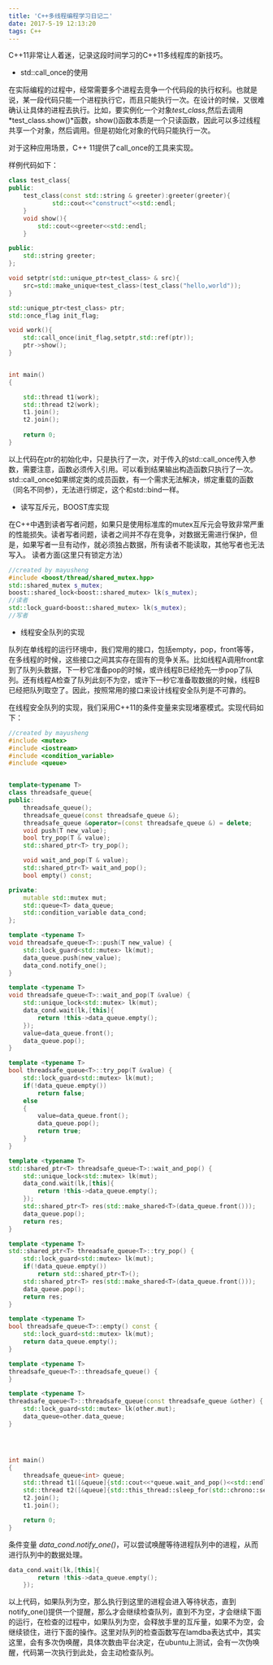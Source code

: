 ```yaml
---
title: 'C++多线程编程学习日记二'
date: 2017-5-19 12:13:20
tags: C++
---
```


C++11非常让人着迷，记录这段时间学习的C++11多线程库的新技巧。
<!--more-->

* std::call_once的使用

在实际编程的过程中，经常需要多个进程去竞争一个代码段的执行权利。也就是说，某一段代码只能一个进程执行它，而且只能执行一次。在设计的时候，又很难确认让具体的进程去执行。比如，要实例化一个对象*test_class*,然后去调用*test_class.show()*函数，show()函数本质是一个只读函数，因此可以多过线程共享一个对象，然后调用。但是初始化对象的代码只能执行一次。

对于这种应用场景，C++ 11提供了call_once的工具来实现。

样例代码如下：

```cpp
class test_class{
public:
    test_class(const std::string & greeter):greeter(greeter){
            std::cout<<"construct"<<std::endl;
    }
    void show(){
        std::cout<<greeter<<std::endl;
    }

public:
    std::string greeter;
};

void setptr(std::unique_ptr<test_class> & src){
    src=std::make_unique<test_class>(test_class("hello,world"));
}

std::unique_ptr<test_class> ptr;
std::once_flag init_flag;

void work(){
    std::call_once(init_flag,setptr,std::ref(ptr));
    ptr->show();
}


int main()
{

    std::thread t1(work);
    std::thread t2(work);
    t1.join();
    t2.join();
    
    return 0;
}
```

以上代码在ptr的初始化中，只是执行了一次，对于传入的std::call_once传入参数，需要注意，函数必须传入引用。可以看到结果输出构造函数只执行了一次。std::call_once如果绑定类的成员函数，有一个需求无法解决，绑定重载的函数（同名不同参），无法进行绑定，这个和std::bind一样。

* 读写互斥元，BOOST库实现

在C++中遇到读者写者问题，如果只是使用标准库的mutex互斥元会导致非常严重的性能损失。读者写者问题，读者之间并不存在竞争，对数据无需进行保护，但是，如果写者一旦有动作，就必须独占数据，所有读者不能读取，其他写者也无法写入。
读者方面(这里只有锁定方法）


```cpp
//created by mayusheng
#include <boost/thread/shared_mutex.hpp>
std::shared_mutex s_mutex;
boost::shared_lock<boost::shared_mutex> lk(s_mutex);
//读者
std::lock_guard<boost::shared_mutex> lk(s_mutex);
//写者
```

* 线程安全队列的实现

队列在单线程的运行环境中，我们常用的接口，包括empty，pop，front等等，在多线程的时候，这些接口之间其实存在固有的竞争关系。比如线程A调用front拿到了队列头数据，下一秒它准备pop的时候，或许线程B已经抢先一步pop了队列。还有线程A检查了队列此刻不为空，或许下一秒它准备取数据的时候，线程B已经把队列取空了。因此，按照常用的接口来设计线程安全队列是不可靠的。

在线程安全队列的实现，我们采用C++11的条件变量来实现堵塞模式。实现代码如下：


```cpp
//created by mayusheng
#include <mutex>
#include <iostream>
#include <condition_variable>
#include <queue>


template<typename T>
class threadsafe_queue{
public:
    threadsafe_queue();
    threadsafe_queue(const threadsafe_queue &);
    threadsafe_queue &operator=(const threadsafe_queue &) = delete;
    void push(T new_value);
    bool try_pop(T & value);
    std::shared_ptr<T> try_pop();

    void wait_and_pop(T & value);
    std::shared_ptr<T> wait_and_pop();
    bool empty() const;

private:
    mutable std::mutex mut;
    std::queue<T> data_queue;
    std::condition_variable data_cond;
};

template <typename T>
void threadsafe_queue<T>::push(T new_value) {
    std::lock_guard<std::mutex> lk(mut);
    data_queue.push(new_value);
    data_cond.notify_one();
}

template <typename T>
void threadsafe_queue<T>::wait_and_pop(T &value) {
    std::unique_lock<std::mutex> lk(mut);
    data_cond.wait(lk,[this]{
        return !this->data_queue.empty();
    });
    value=data_queue.front();
    data_queue.pop();
}

template <typename T>
bool threadsafe_queue<T>::try_pop(T &value) {
    std::lock_guard<std::mutex> lk(mut);
    if(!data_queue.empty())
        return false;
    else
    {
        value=data_queue.front();
        data_queue.pop();
        return true;
    }
}

template <typename T>
std::shared_ptr<T> threadsafe_queue<T>::wait_and_pop() {
    std::unique_lock<std::mutex> lk(mut);
    data_cond.wait(lk,[this]{
        return !this->data_queue.empty();
    });
    std::shared_ptr<T> res(std::make_shared<T>(data_queue.front()));
    data_queue.pop();
    return res;
}

template <typename T>
std::shared_ptr<T> threadsafe_queue<T>::try_pop() {
    std::lock_guard<std::mutex> lk(mut);
    if(!data_queue.empty())
        return std::shared_ptr<T>();
    std::shared_ptr<T> res(std::make_shared<T>(data_queue.front()));
    data_queue.pop();
    return res;
}

template <typename T>
bool threadsafe_queue<T>::empty() const {
    std::lock_guard<std::mutex> lk(mut);
    return data_queue.empty();
}

template <typename T>
threadsafe_queue<T>::threadsafe_queue() {
}

template <typename T>
threadsafe_queue<T>::threadsafe_queue(const threadsafe_queue &other) {
    std::lock_guard<std::mutex> lk(other.mut);
    data_queue=other.data_queue;
}




int main()
{
    threadsafe_queue<int> queue;
    std::thread t1([&queue]{std::cout<<*queue.wait_and_pop()<<std::endl;});
    std::thread t2([&queue]{std::this_thread::sleep_for(std::chrono::seconds(3));queue.push(3);});
    t2.join();
    t1.join();

    return 0;
}
```

条件变量 *data_cond.notify_one()*，可以尝试唤醒等待进程队列中的进程，从而进行队列中的数据处理。

```cpp
data_cond.wait(lk,[this]{
        return !this->data_queue.empty();
    });
```
    
以上代码，如果队列为空，那么执行到这里的进程会进入等待状态，直到notify_one()提供一个提醒，那么才会继续检查队列，直到不为空，才会继续下面的运行，在检查的过程中，如果队列为空，会释放手里的互斥量，如果不为空，会继续锁住，进行下面的操作。这里对队列的检查函数写在lamdba表达式中，其实这里，会有多次伪唤醒，具体次数由平台决定，在ubuntu上测试，会有一次伪唤醒，代码第一次执行到此处，会主动检查队列。


